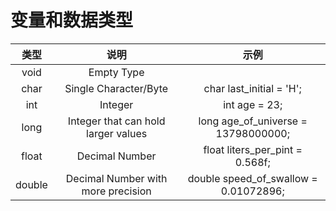 # 变量和数据类型

|类型|说明|示例|
|:-:|:--:|:--:|
void|Empty Type||
char|Single Character/Byte|char last_initial = 'H';|
int|Integer|int age = 23;|
long|Integer that can hold larger values|long age_of_universe = 13798000000;|
float|Decimal Number|float liters_per_pint = 0.568f;|
double|Decimal Number with more precision|double speed_of_swallow = 0.01072896;|

